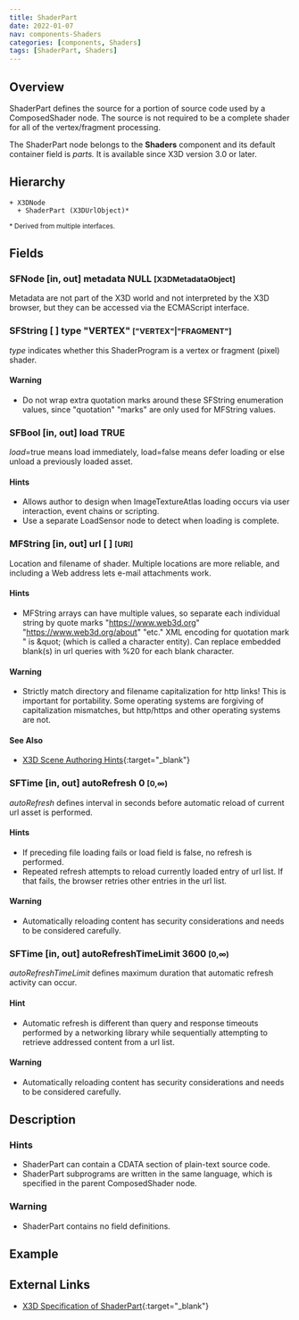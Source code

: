 ```yaml
---
title: ShaderPart
date: 2022-01-07
nav: components-Shaders
categories: [components, Shaders]
tags: [ShaderPart, Shaders]
---
```

<style>
.post h3 {
  word-spacing: 0.2em;
}
</style>

## Overview

ShaderPart defines the source for a portion of source code used by a ComposedShader node. The source is not required to be a complete shader for all of the vertex/fragment processing.

The ShaderPart node belongs to the **Shaders** component and its default container field is *parts.* It is available since X3D version 3.0 or later.

## Hierarchy

```
+ X3DNode
  + ShaderPart (X3DUrlObject)*
```

<small>\* Derived from multiple interfaces.</small>

## Fields

### SFNode [in, out] **metadata** NULL <small>[X3DMetadataObject]</small>

Metadata are not part of the X3D world and not interpreted by the X3D browser, but they can be accessed via the ECMAScript interface.

### SFString [ ] **type** "VERTEX" <small>["VERTEX"|"FRAGMENT"]</small>

*type* indicates whether this ShaderProgram is a vertex or fragment (pixel) shader.

#### Warning

- Do not wrap extra quotation marks around these SFString enumeration values, since "quotation" "marks" are only used for MFString values.

### SFBool [in, out] **load** TRUE

*load*=true means load immediately, load=false means defer loading or else unload a previously loaded asset.

#### Hints

- Allows author to design when ImageTextureAtlas loading occurs via user interaction, event chains or scripting.
- Use a separate LoadSensor node to detect when loading is complete.

### MFString [in, out] **url** [ ] <small>[URI]</small>

Location and filename of shader. Multiple locations are more reliable, and including a Web address lets e-mail attachments work.

#### Hints

- MFString arrays can have multiple values, so separate each individual string by quote marks "https://www.web3d.org" "https://www.web3d.org/about" "etc." XML encoding for quotation mark " is &amp;quot; (which is called a character entity). Can replace embedded blank(s) in url queries with %20 for each blank character.

#### Warning

- Strictly match directory and filename capitalization for http links! This is important for portability. Some operating systems are forgiving of capitalization mismatches, but http/https and other operating systems are not.

#### See Also

- [X3D Scene Authoring Hints](https://www.web3d.org/x3d/content/examples/X3dSceneAuthoringHints.html#urls){:target="_blank"}

### SFTime [in, out] **autoRefresh** 0 <small>[0,∞)</small>

*autoRefresh* defines interval in seconds before automatic reload of current url asset is performed.

#### Hints

- If preceding file loading fails or load field is false, no refresh is performed.
- Repeated refresh attempts to reload currently loaded entry of url list. If that fails, the browser retries other entries in the url list.

#### Warning

- Automatically reloading content has security considerations and needs to be considered carefully.

### SFTime [in, out] **autoRefreshTimeLimit** 3600 <small>[0,∞)</small>

*autoRefreshTimeLimit* defines maximum duration that automatic refresh activity can occur.

#### Hint

- Automatic refresh is different than query and response timeouts performed by a networking library while sequentially attempting to retrieve addressed content from a url list.

#### Warning

- Automatically reloading content has security considerations and needs to be considered carefully.

## Description

### Hints

- ShaderPart can contain a CDATA section of plain-text source code.
- ShaderPart subprograms are written in the same language, which is specified in the parent ComposedShader node.

### Warning

- ShaderPart contains no field definitions.

## Example

<x3d-canvas src="https://create3000.github.io/media/examples/Shaders/ShaderPart/ShaderPart.x3d"></x3d-canvas>

## External Links

- [X3D Specification of ShaderPart](https://www.web3d.org/documents/specifications/19775-1/V4.0/Part01/components/shaders.html#ShaderPart){:target="_blank"}
